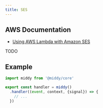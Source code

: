 ```yaml
---
title: SES
---
```


## AWS Documentation
- [Using AWS Lambda with Amazon SES](https://docs.aws.amazon.com/lambda/latest/dg/services-ses.html)

TODO

## Example
```javascript
import middy from '@middy/core'

export const handler = middy()
  .handler((event, context, {signal}) => {
    // ...
  })
```
